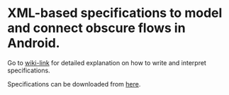 XML-based specifications to model and connect obscure flows in Android. 
=======================================================================

Go to [wiki-link](https://github.com/ISU1/XML_SPECS/wiki) for detailed explanation on how to write and interpret specifications.

Specifications can be downloaded from [here](https://github.com/ISU1/XML_SPECS/tree/master/ObscureFlowSpecs).

